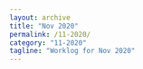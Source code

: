 ```yaml
---
layout: archive
title: "Nov 2020"
permalink: /11-2020/
category: "11-2020"
tagline: "Worklog for Nov 2020"
---
```

